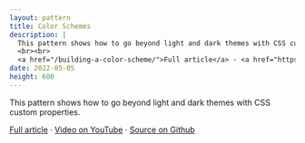 ```yaml
---
layout: pattern
title: Color Schemes
description: |
  This pattern shows how to go beyond light and dark themes with CSS custom properties.
  <br><br>
  <a href="/building-a-color-scheme/">Full article</a> · <a href="https://www.youtube.com/watch?v=oHcTn83M1ls">Video on YouTube</a> · <a href="https://github.com/argyleink/gui-challenges/tree/main/color-schemes">Source on Github</a>
date: 2022-05-05
height: 600
---
```


This pattern shows how to go beyond light and dark themes with CSS custom properties.

<a href="/building-a-color-scheme/">Full article</a> · <a href="https://www.youtube.com/watch?v=oHcTn83M1ls">Video on YouTube</a> · <a href="https://github.com/argyleink/gui-challenges/tree/main/color-schemes">Source on Github</a>
